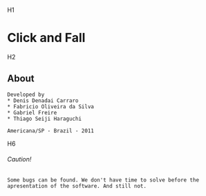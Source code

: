 H1
# Click and Fall

H2
## About

	Developed by
	* Denis Denadai Carraro
	* Fabricio Oliveira da Silva
	* Gabriel Freire
	* Thiago Seiji Haraguchi

	Americana/SP - Brazil - 2011

	
H6
###### Caution!

	Some bugs can be found. We don't have time to solve before the apresentation of the software. And still not.